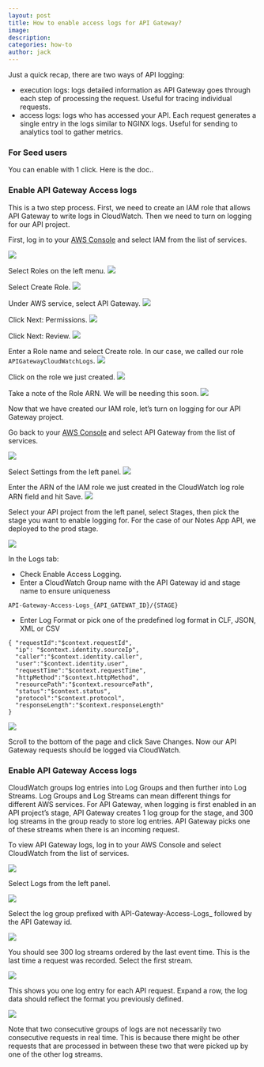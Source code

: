```yaml
---
layout: post
title: How to enable access logs for API Gateway?
image: 
description: 
categories: how-to
author: jack
---
```


Just a quick recap, there are two ways of API logging:
- execution logs: logs detailed information as API Gateway goes through each step of processing the request. Useful for tracing individual requests.
- access logs: logs who has accessed your API. Each request generates a single entry in the logs similar to NGINX logs. Useful for sending to analytics tool to gather metrics.

### For Seed users
You can enable with 1 click. Here is the doc..

### Enable API Gateway Access logs
This is a two step process. First, we need to create an IAM role that allows API Gateway to write logs in CloudWatch. Then we need to turn on logging for our API project.

First, log in to your [AWS Console](https://console.aws.amazon.com/) and select IAM from the list of services.

![](https://d33wubrfki0l68.cloudfront.net/07bc0503a7d837f6f3c284b498d225b58dac783f/aa9a2/assets/logging/select-iam-service.png)

Select Roles on the left menu.
![](https://d33wubrfki0l68.cloudfront.net/fbc6e501d1350a7177a00cf593d0749d14c6e326/b3770/assets/logging/select-iam-roles.png)


Select Create Role.
![](https://d33wubrfki0l68.cloudfront.net/8857bba78f8b2c909a80d8989788fc254d433c3f/267bd/assets/logging/select-create-iam-role.png)


Under AWS service, select API Gateway.
![](https://d33wubrfki0l68.cloudfront.net/6f777a1046a80b7b200b64b1e971330191e7f3fe/49e68/assets/logging/select-api-gateway-iam-role.png)


Click Next: Permissions.
![](https://d33wubrfki0l68.cloudfront.net/f29c9b06f7b09832dd25f788fac7cebcfc94a866/164f3/assets/logging/select-iam-role-attach-permissions.png)


Click Next: Review.
![](https://d33wubrfki0l68.cloudfront.net/ebbba71519556778ac91a19fcc0c40421084c7d8/a8471/assets/logging/select-review-iam-role.png)


Enter a Role name and select Create role. In our case, we called our role ```APIGatewayCloudWatchLogs```.
![](https://d33wubrfki0l68.cloudfront.net/d7cee9dcd3dc60673426940c059c9f1fe1ff6698/a7390/assets/logging/fill-in-iam-role-info.png)


Click on the role we just created.
![](https://d33wubrfki0l68.cloudfront.net/8c66c2eeacb2a0e946276671988746a0f1ad23e8/66076/assets/logging/select-created-api-gateway-iam-role.png)


Take a note of the Role ARN. We will be needing this soon.
![](https://d33wubrfki0l68.cloudfront.net/f308acfc467e0e31b2543785e62ee37170289bb9/1d8c5/assets/logging/iam-role-arn.png)

Now that we have created our IAM role, let’s turn on logging for our API Gateway project.

Go back to your [AWS Console](https://console.aws.amazon.com/) and select API Gateway from the list of services.

![](https://d33wubrfki0l68.cloudfront.net/43d4ff3647df55040a6b5e34df09aa3bdd45a059/9bc20/assets/logging/select-api-gateway-service.png)


Select Settings from the left panel.
![](https://d33wubrfki0l68.cloudfront.net/e6fc71499ce75b914437ee6cba01b236c32569c8/2bc8b/assets/logging/select-api-gateway-settings.png)


Enter the ARN of the IAM role we just created in the CloudWatch log role ARN field and hit Save.
![](https://d33wubrfki0l68.cloudfront.net/9915ca6535e00478ea77b6bce1c8a136b9ddb4b0/af784/assets/logging/fill-in-api-gateway-cloudwatch-info.png)


Select your API project from the left panel, select Stages, then pick the stage you want to enable logging for. For the case of our Notes App API, we deployed to the prod stage.

![](https://i.imgur.com/SaMWPQT.png)

In the Logs tab:

- Check Enable Access Logging.
- Enter a CloudWatch Group name with the API Gateway id and stage name to ensure uniqueness
```
API-Gateway-Access-Logs_{API_GATEWAT_ID}/{STAGE}
```
- Enter Log Format or pick one of the predefined log format in CLF, JSON, XML or CSV
```
{ "requestId":"$context.requestId",
  "ip": "$context.identity.sourceIp",
  "caller":"$context.identity.caller",
  "user":"$context.identity.user",
  "requestTime":"$context.requestTime",
  "httpMethod":"$context.httpMethod",
  "resourcePath":"$context.resourcePath",
  "status":"$context.status",
  "protocol":"$context.protocol",
  "responseLength":"$context.responseLength"
}
```

![](https://i.imgur.com/sFuNC6U.png)


Scroll to the bottom of the page and click Save Changes. Now our API Gateway requests should be logged via CloudWatch.


### Enable API Gateway Access logs

CloudWatch groups log entries into Log Groups and then further into Log Streams. Log Groups and Log Streams can mean different things for different AWS services. For API Gateway, when logging is first enabled in an API project’s stage, API Gateway creates 1 log group for the stage, and 300 log streams in the group ready to store log entries. API Gateway picks one of these streams when there is an incoming request.

To view API Gateway logs, log in to your AWS Console and select CloudWatch from the list of services.

![](https://d33wubrfki0l68.cloudfront.net/eff00ffdc2b2680ebeeac8c09db64c1db8431d29/e69b0/assets/logging/select-cloudwatch-service.png)

Select Logs from the left panel.

![](https://d33wubrfki0l68.cloudfront.net/93be646196ce32a9e020f95e53a2a5d62c4a4df9/bfcbc/assets/logging/select-cloudwatch-logs.png)

Select the log group prefixed with API-Gateway-Access-Logs_ followed by the API Gateway id.

![](https://i.imgur.com/MRzcT9g.png)


You should see 300 log streams ordered by the last event time. This is the last time a request was recorded. Select the first stream.

![](https://i.imgur.com/HRUk6pD.png)


This shows you one log entry for each API request. Expand a row, the log data should reflect the format you previously defined.

![](https://i.imgur.com/T3I2Kfv.png)

Note that two consecutive groups of logs are not necessarily two consecutive requests in real time. This is because there might be other requests that are processed in between these two that were picked up by one of the other log streams.
